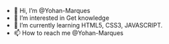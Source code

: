 - 👋 Hi, I’m @Yohan-Marques
- 👀 I’m interested in Get knowledge
- 🌱 I’m currently learning HTML5, CSS3, JAVASCRIPT.
- 📫 How to reach me @Yohan-Marques
